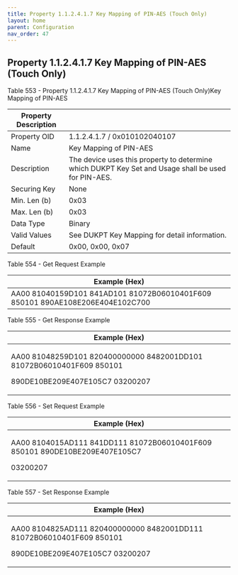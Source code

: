 ```yaml
---
title: Property 1.1.2.4.1.7 Key Mapping of PIN-AES (Touch Only)
layout: home
parent: Configuration
nav_order: 47
---
```


## Property 1.1.2.4.1.7 Key Mapping of PIN-AES (Touch Only)

Table 553 - Property 1.1.2.4.1.7 Key Mapping of PIN-AES (Touch Only)Key
Mapping of PIN-AES

| Property Description |  |
|----|----|
| Property OID | 1.1.2.4.1.7 / 0x010102040107 |
| Name | Key Mapping of PIN-AES |
| Description | The device uses this property to determine which DUKPT Key Set and Usage shall be used for PIN-AES. |
| Securing Key | None |
| Min. Len (b) | 0x03 |
| Max. Len (b) | 0x03 |
| Data Type | Binary |
| Valid Values | See DUKPT Key Mapping for detail information. |
| Default | 0x00, 0x00, 0x07 |

Table 554 - Get Request Example

| Example (Hex) |
|----|
| AA00 81040159D101 841AD101 81072B06010401F609 850101 890AE108E206E404E102C700 |

Table 555 - Get Response Example

<table>
<colgroup>
<col style="width: 100%" />
</colgroup>
<thead>
<tr>
<th>Example (Hex)</th>
</tr>
</thead>
<tbody>
<tr>
<td><p>AA00 81048259D101 820400000000 8482001DD101 81072B06010401F609
850101</p>
<p>890DE10BE209E407E105C7 03200207</p></td>
</tr>
</tbody>
</table>

Table 556 - Set Request Example

<table>
<colgroup>
<col style="width: 100%" />
</colgroup>
<thead>
<tr>
<th>Example (Hex)</th>
</tr>
</thead>
<tbody>
<tr>
<td><p>AA00 8104015AD111 841DD111 81072B06010401F609 850101
890DE10BE209E407E105C7</p>
<p>03200207</p></td>
</tr>
</tbody>
</table>

Table 557 - Set Response Example

<table>
<colgroup>
<col style="width: 100%" />
</colgroup>
<thead>
<tr>
<th>Example (Hex)</th>
</tr>
</thead>
<tbody>
<tr>
<td><p>AA00 8104825AD111 820400000000 8482001DD111 81072B06010401F609
850101</p>
<p>890DE10BE209E407E105C7 03200207</p></td>
</tr>
</tbody>
</table>

##